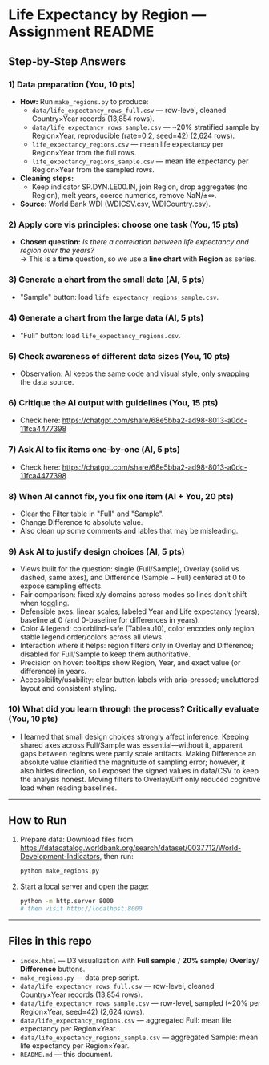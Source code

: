 
# Life Expectancy by Region — Assignment README

## Step‑by‑Step Answers

### 1) Data preparation (You, 10 pts)
- **How:** Run `make_regions.py` to produce:
  - `data/life_expectancy_rows_full.csv` — row-level, cleaned Country×Year records (13,854 rows).
  - `data/life_expectancy_rows_sample.csv` — ~20% stratified sample by Region×Year, reproducible (rate=0.2, seed=42) (2,624 rows).
  - `life_expectancy_regions.csv` — mean life expectancy per Region×Year from the full rows.
  - `life_expectancy_regions_sample.csv` — mean life expectancy per Region×Year from the sampled rows.
- **Cleaning steps:** 
  - Keep indicator SP.DYN.LE00.IN, join Region, drop aggregates (no Region), melt years, coerce numerics, remove NaN/±∞.
- **Source:** World Bank WDI (WDICSV.csv, WDICountry.csv).

### 2) Apply core vis principles: choose **one task** (You, 15 pts)
- **Chosen question:** *Is there a correlation between life expectancy and region over the years?*  
  → This is a **time** question, so we use a **line chart** with **Region** as series.

### 3) Generate a chart from the small data (AI, 5 pts)
- "Sample" button: load `life_expectancy_regions_sample.csv`.

### 4) Generate a chart from the large data (AI, 5 pts)
- "Full" button: load `life_expectancy_regions.csv`.

### 5) Check awareness of different data sizes (You, 10 pts)
- Observation: AI keeps the same code and visual style, only swapping the data source.  

### 6) Critique the AI output with guidelines (You, 15 pts)
- Check here: https://chatgpt.com/share/68e5bba2-ad98-8013-a0dc-11fca4477398

### 7) Ask AI to fix items one‑by‑one (AI, 5 pts)
- Check here: https://chatgpt.com/share/68e5bba2-ad98-8013-a0dc-11fca4477398

### 8) When AI cannot fix, you fix one item (AI + You, 20 pts)
- Clear the Filter table in "Full" and "Sample".
- Change Difference to absolute value.
- Also clean up some comments and lables that may be misleading.

### 9) Ask AI to justify design choices (AI, 5 pts)
- Views built for the question: single (Full/Sample), Overlay (solid vs dashed, same axes), and Difference (Sample − Full) centered at 0 to expose sampling effects.
- Fair comparison: fixed x/y domains across modes so lines don’t shift when toggling.
- Defensible axes: linear scales; labeled Year and Life expectancy (years); baseline at 0 (and 0-baseline for differences in years).
- Color & legend: colorblind-safe (Tableau10), color encodes only region, stable legend order/colors across all views.
- Interaction where it helps: region filters only in Overlay and Difference; disabled for Full/Sample to keep them authoritative.
- Precision on hover: tooltips show Region, Year, and exact value (or difference) in years.
- Accessibility/usability: clear button labels with aria-pressed; uncluttered layout and consistent styling.

### 10) What did you learn through the process? Critically evaluate (You, 10 pts)
- I learned that small design choices strongly affect inference. Keeping shared axes across Full/Sample was essential—without it, apparent gaps between regions were partly scale artifacts. Making Difference an absolute value clarified the magnitude of sampling error; however, it also hides direction, so I exposed the signed values in data/CSV to keep the analysis honest. Moving filters to Overlay/Diff only reduced cognitive load when reading baselines.
---

## How to Run
1. Prepare data:
   Download files from https://datacatalog.worldbank.org/search/dataset/0037712/World-Development-Indicators, then run:
   ```bash
   python make_regions.py
   ```
2. Start a local server and open the page:
   ```bash
   python -m http.server 8000
   # then visit http://localhost:8000
   ```

---

## Files in this repo
- `index.html` — D3 visualization with **Full sample** / **20% sample**/ **Overlay**/ **Difference** buttons.
- `make_regions.py` — data prep script.
- `data/life_expectancy_rows_full.csv` — row-level, cleaned Country×Year records (13,854 rows).
- `data/life_expectancy_rows_sample.csv` — row-level, sampled (~20% per Region×Year, seed=42) (2,624 rows).
- `data/life_expectancy_regions.csv` — aggregated Full: mean life expectancy per Region×Year.
- `data/life_expectancy_regions_sample.csv` — aggregated Sample: mean life expectancy per Region×Year.
- `README.md` — this document.
